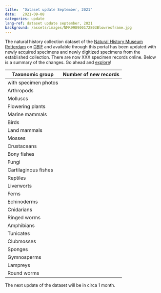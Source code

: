 ```yaml
---
title:  "Dataset update September, 2021"
date:   2021-09-08
categories: update
lang-ref: dataset update september, 2021
background: /assets/images/NMR998900172803Blowresframe.jpg
---
```


The natural history collection dataset of the [Natural History Museum Rotterdam](https://www.hetnatuurhistorisch.nl/en) on [GBIF](https://www.gbif.org/) and available through this portal has been updated with newly acquired specimens and newly digitized specimens from the established collection. There are now XXX specimen records online. Below is a summary of the changes. Go ahead and [explore](https://hp-nhm-rotterdam.gbif-staging.org/data)!

Taxonomic group | Number of new records
---------- | ----------  
with specimen photos | 
Arthropods | 
Molluscs | 
Flowering plants | 
Marine mammals | 
Birds | 
Land mammals | 
Mosses | 
Crustaceans | 
Bony fishes | 
Fungi | 
Cartilaginous fishes | 
Reptiles | 
Liverworts | 
Ferns | 
Echinoderms | 
Cnidarians | 
Ringed worms | 
Amphibians | 
Tunicates | 
Clubmosses | 
Sponges | 
Gymnosperms | 
Lampreys | 
Round worms | 

The next update of the dataset will be in circa 1 month.
